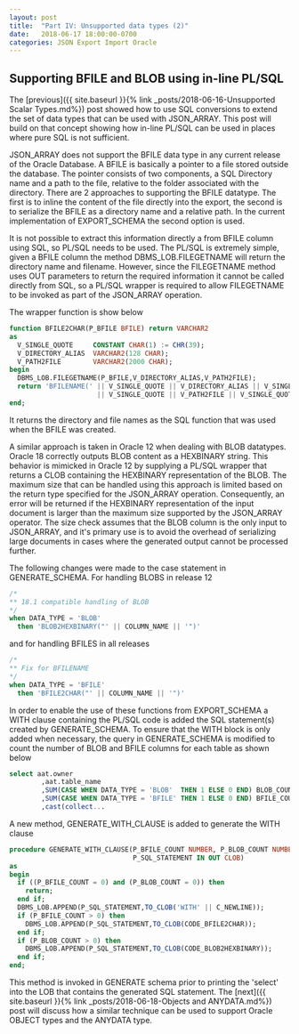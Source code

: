 ```yaml
---
layout: post
title:  "Part IV: Unsupported data types (2)"
date:   2018-06-17 18:00:00-0700
categories: JSON Export Import Oracle
---
```


## Supporting BFILE and BLOB using in-line PL/SQL

The [previous]({{ site.baseurl }}{% link _posts/2018-06-16-Unsupported Scalar Types.md%}) post showed how to use SQL conversions to extend the set of data types that can be used with JSON_ARRAY. This post will build on that concept showing how in-line PL/SQL can be used in places where pure SQL is not sufficient. 

JSON_ARRAY does not support the BFILE data type in any current release of the Oracle Database. A BFILE is basically a pointer to a file stored outside the database. The pointer consists of two components, a SQL Directory name and a path to the file, relative to the folder associated with the directory. There are 2 approaches to supporting the BFILE datatype.  The first is to inline the content of the file directly into the export, the second is to serialize the BFILE as a directory name and a relative path. In the current implementation of EXPORT_SCHEMA the second option is used.

It is not possible to extract this information directly a from BFILE column using SQL, so PL/SQL needs to be used.  The PL/SQL is extremely simple, given a BFILE column the method DBMS_LOB.FILEGETNAME will return the directory name and filename. However, since the FILEGETNAME method uses OUT parameters to return the required information it cannot be called directly from SQL, so a PL/SQL wrapper is required to allow FILEGETNAME to be invoked as part of the JSON_ARRAY operation. 

The wrapper function is show below

```SQL
function BFILE2CHAR(P_BFILE BFILE) return VARCHAR2
as
  V_SINGLE_QUOTE     CONSTANT CHAR(1) := CHR(39);
  V_DIRECTORY_ALIAS  VARCHAR2(128 CHAR);
  V_PATH2FILE        VARCHAR2(2000 CHAR);
begin
  DBMS_LOB.FILEGETNAME(P_BFILE,V_DIRECTORY_ALIAS,V_PATH2FILE);
  return 'BFILENAME(' || V_SINGLE_QUOTE || V_DIRECTORY_ALIAS || V_SINGLE_QUOTE || ',' 
                      || V_SINGLE_QUOTE || V_PATH2FILE || V_SINGLE_QUOTE || ')';
end;
```

It returns the directory and file names as the SQL function that was used when the BFILE was created. 

A similar approach is taken in Oracle 12 when dealing with BLOB datatypes. Oracle 18 correctly outputs BLOB content as a HEXBINARY string. This behavior is mimicked in Oracle 12 by supplying  a PL/SQL wrapper that returns a CLOB containing the HEXBINARY representation of the BLOB.  The maximum size that can be handled using this approach is limited based on the return type specified for the JSON_ARRAY operation. Consequently, an error will be returned if the HEXBINARY representation of the input document is larger than the maximum size supported by the JSON_ARRAY operator. The size check assumes that the BLOB column is the only input to JSON_ARRAY, and it's primary use is to avoid the overhead of serializing large documents in cases where the generated output cannot be processed further.

The following changes were made to the case statement in GENERATE_SCHEMA. For handling BLOBS in release 12

```SQL
/*
** 18.1 compatible handling of BLOB
*/
when DATA_TYPE = 'BLOB'
  then 'BLOB2HEXBINARY("' || COLUMN_NAME || '")' 	
```
and for handling BFILES in all releases

```SQL
/*
** Fix for BFILENAME
*/
when DATA_TYPE = 'BFILE'
  then 'BFILE2CHAR("' || COLUMN_NAME || '")'
```
In order to enable the use of these functions from EXPORT_SCHEMA a WITH clause containing the PL/SQL code is added the SQL statement(s) created by GENERATE_SCHEMA. To ensure that the WITH block is only added when necessary, the query in GENERATE_SCHEMA is modified to count the number of BLOB and BFILE columns for each table as shown below

```SQL
select aat.owner
        ,aat.table_name
  	    ,SUM(CASE WHEN DATA_TYPE = 'BLOB'  THEN 1 ELSE 0 END) BLOB_COUNT
  	    ,SUM(CASE WHEN DATA_TYPE = 'BFILE' THEN 1 ELSE 0 END) BFILE_COUNT
	    ,cast(collect...
```

A new method, GENERATE_WITH_CLAUSE is added to generate the WITH clause

```SQL
procedure GENERATE_WITH_CLAUSE(P_BFILE_COUNT NUMBER, P_BLOB_COUNT NUMBER, 
                               P_SQL_STATEMENT IN OUT CLOB)
as
begin
  if ((P_BFILE_COUNT = 0) and (P_BLOB_COUNT = 0)) then
    return;
  end if;
  DBMS_LOB.APPEND(P_SQL_STATEMENT,TO_CLOB('WITH' || C_NEWLINE));
  if (P_BFILE_COUNT > 0) then
    DBMS_LOB.APPEND(P_SQL_STATEMENT,TO_CLOB(CODE_BFILE2CHAR));
  end if;
  if (P_BLOB_COUNT > 0) then
    DBMS_LOB.APPEND(P_SQL_STATEMENT,TO_CLOB(CODE_BLOB2HEXBINARY));
  end if;
end;

```
This method is invoked in GENERATE schema prior to printing the 'select' into the LOB that contains the generated SQL statement. The [next]({{ site.baseurl }}{% link _posts/2018-06-18-Objects and ANYDATA.md%}) post will discuss how a similar technique can be used to support Oracle OBJECT types and the ANYDATA type.
